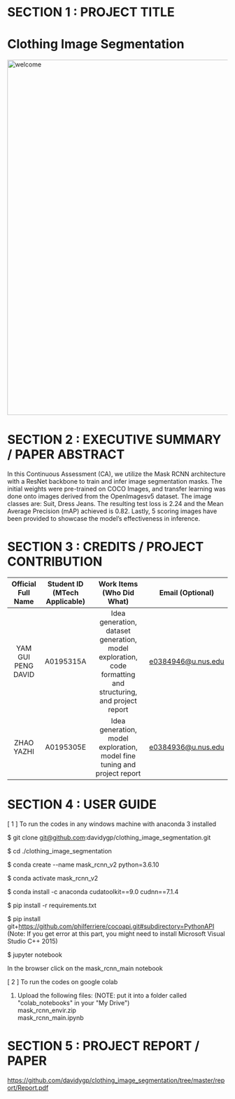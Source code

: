 # SECTION 1 : PROJECT TITLE
# Clothing Image Segmentation
<img width="812" alt="welcome" src="https://user-images.githubusercontent.com/31118924/79683065-fad22e00-8259-11ea-9e1c-c2401a3129b1.PNG">


# SECTION 2 : EXECUTIVE SUMMARY / PAPER ABSTRACT
In this Continuous Assessment (CA), we utilize the Mask RCNN architecture with a ResNet backbone to train and infer image segmentation masks. The initial weights were pre-trained on COCO Images, and transfer learning was done onto images derived from the OpenImagesv5 dataset. The image classes are: Suit, Dress Jeans. The resulting test loss is 2.24 and the Mean Average Precision (mAP) achieved is 0.82. Lastly, 5 scoring images have been provided to showcase the model’s effectiveness in inference.


# SECTION 3 : CREDITS / PROJECT CONTRIBUTION

| Official Full Name | Student ID (MTech Applicable)| Work Items (Who Did What) | Email (Optional) |
| :---: | :---: | :---: | :---: |
| YAM GUI PENG DAVID | A0195315A | Idea generation, dataset generation, model exploration, code formatting and structuring, and project report | e0384946@u.nus.edu |
| ZHAO YAZHI | A0195305E | Idea generation, model exploration, model fine tuning and project report | e0384936@u.nus.edu |


# SECTION 4 : USER GUIDE
[ 1 ] To run the codes in any windows machine with anaconda 3 installed

$ git clone git@github.com:davidygp/clothing_image_segmentation.git

$ cd ./clothing_image_segmentation

$ conda create --name mask_rcnn_v2 python=3.6.10

$ conda activate mask_rcnn_v2

$ conda install -c anaconda cudatoolkit==9.0 cudnn==7.1.4

$ pip install -r requirements.txt

$ pip install git+https://github.com/philferriere/cocoapi.git#subdirectory=PythonAPI
  (Note: If you get error at this part, you might need to install Microsoft Visual Studio C++ 2015)

$ jupyter notebook

In the browser click on the mask_rcnn_main notebook


[ 2 ] To run the codes on google colab

1) Upload the following files:
   (NOTE: put it into a folder called "colab_notebooks" in your "My Drive")  
   mask_rcnn_envir.zip  
   mask_rcnn_main.ipynb   


# SECTION 5 : PROJECT REPORT / PAPER
<Github File Link> https://github.com/davidygp/clothing_image_segmentation/tree/master/report/Report.pdf
